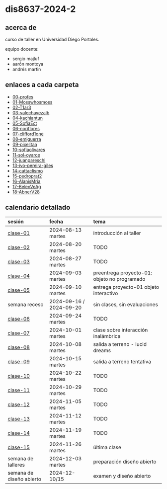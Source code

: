 # dis8637-2024-2

## acerca de

curso de taller en Universidad Diego Portales.

equipo docente:

- sergio majluf
- aarón montoya
- andrés martin

## enlaces a cada carpeta

- [00-profes](./00-profes/)
- [01-Mosswhosmoss](./01-Mosswhosmoss/)
- [02-T1ar3](./02-T1ar3/)
- [03-valechavezalb](./03-valechavezalb/)
- [04-kachiantun](./04-kachiantun/)
- [05-SofiaEct](./05-SofiaEct/)
- [06-noriflores](./06-noriflores/)
- [07-clifford1one](./07-clifford1one/)
- [08-emiguerra](./08-emiguerra/)
- [09-pixelitaa](./09-pixelitaa/)
- [10-sofiaolivares](./10-sofiaolivares/)
- [11-sol-oyarce](./11-sol-oyarce/)
- [12-juanpareschi](./12-juanpareschi/)
- [13-ivo-pereira-giles](./13-ivo-pereira-giles/)
- [14-cattaclismo](./14-cattaclismo/)
- [15-pedroprat2](./15-pedroprat2/)
- [16-AlanisMria](./16-AlanisMria/)
- [17-BelenVeAg](./17-BelenVeAg/)
- [18-AbnerV28](./18-AbnerV28/)

## calendario detallado

| sesión                       | fecha                   | tema                                   |
| :--------------------------- | :---------------------- | :------------------------------------- |
| [clase-01](clases/clase-01/) | 2024-08-13 martes       | introducción al taller                       |
| [clase-02](clases/clase-02/) | 2024-08-20 martes       | TODO                                         |
| [clase-03](clases/clase-03/) | 2024-08-27 martes       | TODO                                         |
| [clase-04](clases/clase-04/) | 2024-09-03 martes       | preentrega proyecto-01: objeto no programado |
| [clase-05](clases/clase-05/) | 2024-09-10 martes       | entrega proyecto-01 objeto interactivo       |
| semana receso                | 2024-09-16 / 2024-09-20 | sin clases, sin evaluaciones                 |
| [clase-06](clases/clase-06/) | 2024-09-24 martes       | TODO                                         |
| [clase-07](clases/clase-07/) | 2024-10-01 martes       | clase sobre interacción inalámbrica          |
| [clase-08](clases/clase-08/) | 2024-10-08 martes       | salida a terreno - lucid dreams              |
| [clase-09](clases/clase-09/) | 2024-10-15 martes       | salida a terreno tentativa                   |
| [clase-10](clases/clase-10/) | 2024-10-22 martes       | TODO                                         |
| [clase-11](clases/clase-11/) | 2024-10-29 martes       | TODO                                         |
| [clase-12](clases/clase-12/) | 2024-11-05 martes       | TODO                                         |
| [clase-13](clases/clase-13/) | 2024-11-12 martes       | TODO                                         |
| [clase-14](clases/clase-14/) | 2024-11-19 martes       | TODO                                         |
| [clase-15](clases/clase-15/) | 2024-11-26 martes       | última clase                                 |
| semana de talleres           | 2024-12-03 martes       | preparación diseño abierto                   |
| semana de diseño abierto     | 2024-12-10/15           | examen y diseño abierto                      |
